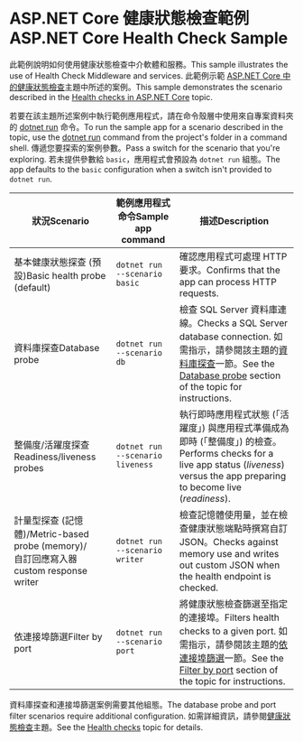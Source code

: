 # <a name="aspnet-core-health-check-sample"></a><span data-ttu-id="bdde7-101">ASP.NET Core 健康狀態檢查範例</span><span class="sxs-lookup"><span data-stu-id="bdde7-101">ASP.NET Core Health Check Sample</span></span>

<span data-ttu-id="bdde7-102">此範例說明如何使用健康狀態檢查中介軟體和服務。</span><span class="sxs-lookup"><span data-stu-id="bdde7-102">This sample illustrates the use of Health Check Middleware and services.</span></span> <span data-ttu-id="bdde7-103">此範例示範 [ASP.NET Core 中的健康狀態檢查](https://docs.microsoft.com/aspnet/core/host-and-deploy/health-checks)主題中所述的案例。</span><span class="sxs-lookup"><span data-stu-id="bdde7-103">This sample demonstrates the scenario described in the [Health checks in ASP.NET Core](https://docs.microsoft.com/aspnet/core/host-and-deploy/health-checks) topic.</span></span>

<span data-ttu-id="bdde7-104">若要在該主題所述案例中執行範例應用程式，請在命令殼層中使用來自專案資料夾的 [dotnet run](https://docs.microsoft.com/dotnet/core/tools/dotnet-run) 命令。</span><span class="sxs-lookup"><span data-stu-id="bdde7-104">To run the sample app for a scenario described in the topic, use the [dotnet run](https://docs.microsoft.com/dotnet/core/tools/dotnet-run) command from the project's folder in a command shell.</span></span> <span data-ttu-id="bdde7-105">傳遞您要探索的案例參數。</span><span class="sxs-lookup"><span data-stu-id="bdde7-105">Pass a switch for the scenario that you're exploring.</span></span> <span data-ttu-id="bdde7-106">若未提供參數給 `basic`，應用程式會預設為 `dotnet run` 組態。</span><span class="sxs-lookup"><span data-stu-id="bdde7-106">The app defaults to the `basic` configuration when a switch isn't provided to `dotnet run`.</span></span>

| <span data-ttu-id="bdde7-107">狀況</span><span class="sxs-lookup"><span data-stu-id="bdde7-107">Scenario</span></span>                                               | <span data-ttu-id="bdde7-108">範例應用程式命令</span><span class="sxs-lookup"><span data-stu-id="bdde7-108">Sample app command</span></span>               | <span data-ttu-id="bdde7-109">描述</span><span class="sxs-lookup"><span data-stu-id="bdde7-109">Description</span></span> |
| ------------------------------------------------------ | -------------------------------- | ----------- |
| <span data-ttu-id="bdde7-110">基本健康狀態探查 (預設)</span><span class="sxs-lookup"><span data-stu-id="bdde7-110">Basic health probe (default)</span></span>                           | `dotnet run --scenario basic`    | <span data-ttu-id="bdde7-111">確認應用程式可處理 HTTP 要求。</span><span class="sxs-lookup"><span data-stu-id="bdde7-111">Confirms that the app can process HTTP requests.</span></span> |
| <span data-ttu-id="bdde7-112">資料庫探查</span><span class="sxs-lookup"><span data-stu-id="bdde7-112">Database probe</span></span>                                         | `dotnet run --scenario db`       | <span data-ttu-id="bdde7-113">檢查 SQL Server 資料庫連線。</span><span class="sxs-lookup"><span data-stu-id="bdde7-113">Checks a SQL Server database connection.</span></span> <span data-ttu-id="bdde7-114">如需指示，請參閱該主題的[資料庫探查](https://docs.microsoft.com/aspnet/core/host-and-deploy/health-checks#database-probe)一節。</span><span class="sxs-lookup"><span data-stu-id="bdde7-114">See the [Database probe](https://docs.microsoft.com/aspnet/core/host-and-deploy/health-checks#database-probe) section of the topic for instructions.</span></span> |
| <span data-ttu-id="bdde7-115">整備度/活躍度探查</span><span class="sxs-lookup"><span data-stu-id="bdde7-115">Readiness/liveness probes</span></span>                              | `dotnet run --scenario liveness` | <span data-ttu-id="bdde7-116">執行即時應用程式狀態 (「活躍度」) 與應用程式準備成為即時 (「整備度」) 的檢查。</span><span class="sxs-lookup"><span data-stu-id="bdde7-116">Performs checks for a live app status (*liveness*) versus the app preparing to become live (*readiness*).</span></span> |
| <span data-ttu-id="bdde7-117">計量型探查 (記憶體)/</span><span class="sxs-lookup"><span data-stu-id="bdde7-117">Metric-based probe (memory)/</span></span><br><span data-ttu-id="bdde7-118">自訂回應寫入器</span><span class="sxs-lookup"><span data-stu-id="bdde7-118">custom response writer</span></span> | `dotnet run --scenario writer`   | <span data-ttu-id="bdde7-119">檢查記憶體使用量，並在檢查健康狀態端點時撰寫自訂 JSON。</span><span class="sxs-lookup"><span data-stu-id="bdde7-119">Checks against memory use and writes out custom JSON when the health endpoint is checked.</span></span> |
| <span data-ttu-id="bdde7-120">依連接埠篩選</span><span class="sxs-lookup"><span data-stu-id="bdde7-120">Filter by port</span></span>                                         | `dotnet run --scenario port`     | <span data-ttu-id="bdde7-121">將健康狀態檢查篩選至指定的連接埠。</span><span class="sxs-lookup"><span data-stu-id="bdde7-121">Filters health checks to a given port.</span></span> <span data-ttu-id="bdde7-122">如需指示，請參閱該主題的[依連接埠篩選](https://docs.microsoft.com/aspnet/core/host-and-deploy/health-checks#filter-by-port)一節。</span><span class="sxs-lookup"><span data-stu-id="bdde7-122">See the [Filter by port](https://docs.microsoft.com/aspnet/core/host-and-deploy/health-checks#filter-by-port) section of the topic for instructions.</span></span> |

<span data-ttu-id="bdde7-123">資料庫探查和連接埠篩選案例需要其他組態。</span><span class="sxs-lookup"><span data-stu-id="bdde7-123">The database probe and port filter scenarios require additional configuration.</span></span> <span data-ttu-id="bdde7-124">如需詳細資訊，請參閱[健康狀態檢查](https://docs.microsoft.com/aspnet/core/host-and-deploy/health-checks)主題。</span><span class="sxs-lookup"><span data-stu-id="bdde7-124">See the [Health checks](https://docs.microsoft.com/aspnet/core/host-and-deploy/health-checks) topic for details.</span></span>
